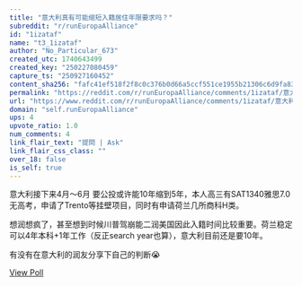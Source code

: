 ```yaml
---
title: "意大利真有可能缩短入籍居住年限要求吗？"
subreddit: "r/runEuropaAlliance"
id: "1izataf"
name: "t3_1izataf"
author: "No_Particular_673"
created_utc: 1740643499
created_key: "250227080459"
capture_ts: "250927160452"
content_sha256: "fafc41ef518f2f8c0c376b0d66a5ccf551ce1955b21306c6d9fa83b0098dddc7"
permalink: "https://reddit.com/r/runEuropaAlliance/comments/1izataf/意大利真有可能缩短入籍居住年限要求吗/"
url: "https://www.reddit.com/r/runEuropaAlliance/comments/1izataf/意大利真有可能缩短入籍居住年限要求吗/"
domain: "self.runEuropaAlliance"
ups: 4
upvote_ratio: 1.0
num_comments: 4
link_flair_text: "提問 | Ask"
link_flair_css_class: ""
over_18: false
is_self: true
---
```


意大利接下来4月～6月
要公投或许能10年缩到5年，本人高三有SAT1340雅思7.0无高考，申请了Trento等挂壁项目，同时有申请荷兰几所商科H类。

想润想疯了，甚至想到时候川普驾崩能二润美国因此入籍时间比较重要。荷兰稳定可以4年本科+1年工作（反正search
year也算），意大利目前还是要10年。

有没有在意大利的润友分享下自己的判断😭

[View Poll](https://www.reddit.com/poll/1izataf)
